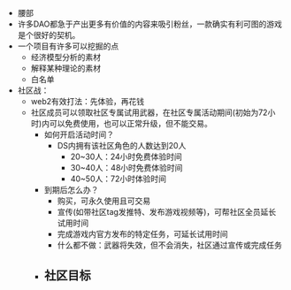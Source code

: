 - 腰部
- 许多DAO都急于产出更多有价值的内容来吸引粉丝，一款确实有利可图的游戏是个很好的契机。
- 一个项目有许多可以挖掘的点
	- 经济模型分析的素材
	- 解释某种理论的素材
	- 白名单
- 社区战：
	- web2有效打法：先体验，再花钱
	- 社区成员可以领取社区专属试用武器，在社区专属活动期间(初始为72小时)内可以免费使用，也可以正常升级，但不能交易。
		- 如何开启活动时间？
			- DS内拥有该社区角色的人数达到20人
				- 20~30人：24小时免费体验时间
				- 30~40人：48小时免费体验时间
				- 40~50人：72小时体验时间
		- 到期后怎么办？
			- 购买，可永久使用且可交易
			- 宣传(如带社区tag发推特、发布游戏视频等)，可帮社区全员延长试用时间
			- 完成游戏内官方发布的特定任务，可延长试用时间
			- 什么都不做：武器将失效，但不会消失，社区通过宣传或完成任务
		- 社区目标
			-